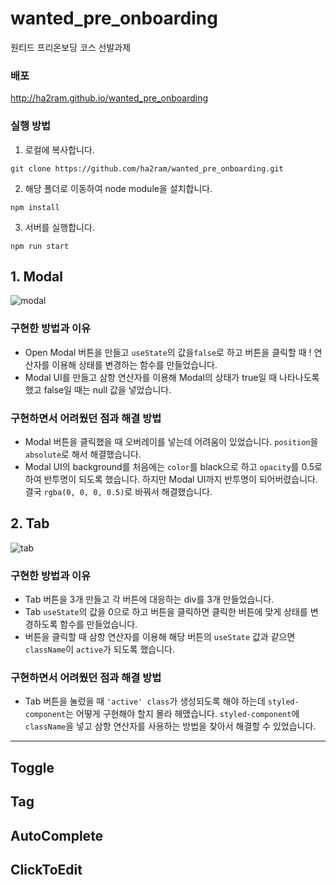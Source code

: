 # wanted_pre_onboarding

원티드 프리온보딩 코스 선발과제

### 배포

http://ha2ram.github.io/wanted_pre_onboarding

### 실행 방법

1. 로컬에 복사합니다.

```
git clone https://github.com/ha2ram/wanted_pre_onboarding.git
```

2. 해당 폴더로 이동하여 node module을 설치합니다.

```
npm install
```

3. 서버를 실행합니다.

```
npm run start
```

## 1. Modal

![modal](https://user-images.githubusercontent.com/88545516/153205388-d851adae-0988-4ba8-bff6-6b648d234894.gif)

### 구현한 방법과 이유

- Open Modal 버튼을 만들고 `useState`의 값을`false`로 하고 버튼을 클릭할 때 ! 연산자를 이용해 상태를 변경하는 함수를 만들었습니다.
- Modal UI를 만들고 삼항 연산자를 이용해 Modal의 상태가 true일 때 나타나도록 했고 false일 때는 null 값을 넣었습니다.

### 구현하면서 어려웠던 점과 해결 방법

- Modal 버튼을 클릭했을 때 오버레이를 넣는데 어려움이 있었습니다. `position`을 `absolute`로 해서 해결했습니다.
- Modal UI의 background를 처음에는 `color`를 black으로 하고 `opacity`를 0.5로 하여 반투명이 되도록 했습니다. 하지만 Modal UI까지 반투명이 되어버렸습니다. 결국 `rgba(0, 0, 0, 0.5)`로 바꿔서 해결했습니다.

## 2. Tab

![tab](https://user-images.githubusercontent.com/88545516/153205612-68a3dca5-a28c-4b83-97d5-b173d257f32e.gif)

### 구현한 방법과 이유

- Tab 버튼을 3개 만들고 각 버튼에 대응하는 div를 3개 만들었습니다.
- Tab `useState`의 값을 0으로 하고 버튼을 클릭하면 클릭한 버튼에 맞게 상태를 변경하도록 함수를 만들었습니다.
- 버튼을 클릭할 때 삼항 연산자를 이용해 해당 버튼의 `useState` 값과 같으면 `className`이 `active`가 되도록 했습니다.

### 구현하면서 어려웠던 점과 해결 방법

- Tab 버튼을 눌렀을 때 `'active' class`가 생성되도록 해야 하는데 `styled-component`는 어떻게 구현해야 할지 몰라 헤맸습니다. `styled-component`에 `className`을 넣고 삼항 연산자를 사용하는 방법을 찾아서 해결할 수 있었습니다.

---

## Toggle

## Tag

## AutoComplete

## ClickToEdit
